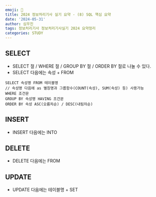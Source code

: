 ```yaml
---
emoji: 🪪
title: 2024 정보처리기사 실기 요약 - (8) SQL 핵심 요약
date: '2024-05-31'
author: 심우진
tags: 정보처리기사 정보처리기사실기 2024 요약정리
categories: STUDY
---
```


## SELECT

- SELECT 절 / WHERE 절 / GROUP BY 절 / ORDER BY 절로 나눌 수 있다.
- SELECT 다음에는 속성 + FROM 

```
SELECT 속성명 FROM 테이블명
// 속성명 다음에 as 별칭명과 그룹함수(COUNT(속성), SUM(속성) 등) 사용가능
WHERE 조건문
GROUP BY 속성명 HAVING 조건문
ORDER BY 속성 ASC(오름차순) / DESC(내림차순)
```

## INSERT

- INSERT 다음에는 INTO

## DELETE

- DELETE 다음에는 FROM

## UPDATE

- UPDATE 다음에는 테이블명 + SET

